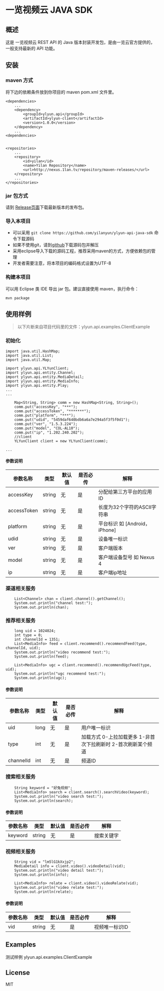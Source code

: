 # 一览视频云 JAVA SDK

## 概述

这是 一览视频云 REST API 的 Java 版本封装开发包，是由一览云官方提供的，一般支持最新的 API 功能。


## 安装

### maven 方式
将下边的依赖条件放到你项目的 maven pom.xml 文件里。

```
<dependencies>
    ...
    <dependency>
        <groupId>ylyun.api</groupId>
        <artifactId>ylyun-client</artifactId>
        <version>1.0.0</version>
    </dependency>
    ...
<dependencies>


<repositories>
    ...
    <repository>
        <id>yilan</id>
        <name>Yilan Repository</name>
        <url>http://nexus.1lan.tv/repository/maven-releases/</url>
    </repository>
    ...
</repositories>

```
### jar 包方式

请到 [Release页面](https://github.com/yilanyun/ylyun-api-java-sdk/releases)下载最新版本的发布包。


### 导入本项目

* 可以采用 `git clone https://github.com/yilanyun/ylyun-api-java-sdk` 命令下载源码
* 如果不使用git，请到[github](https://github.com/yilanyun/ylyun-api-java-sdk)下载源码包并解压
* 采用eclipse导入下载的源码工程，推荐采用maven的方式，方便依赖包的管理
* 开发者需要注意，将本项目的编码格式设置为UTF-8

### 构建本项目

可以用 Eclipse 类 IDE 导出 jar 包。建议直接使用 maven，执行命令：

	mvn package


## 使用样例

> 以下片断来自项目代码里的文件：ylyun.api.examples.ClientExample

### 初始化

```		
import java.util.HashMap;
import java.util.List;
import java.util.Map;

import ylyun.api.YLYunClient;
import ylyun.api.entity.Channel;
import ylyun.api.entity.MediaDetail;
import ylyun.api.entity.MediaInfo;
import ylyun.api.entity.Play;
...
...

    Map<String, String> comm = new HashMap<String, String>();
    comm.put("accessKey", "***");
    comm.put("accessToken", "*******");
    comm.put("platform", "***");
    comm.put("udid", "5459daf640bdb6a6a7e294a5f3f5f0d1");
    comm.put("ver", "1.5.3.224");
    comm.put("model", "COL-AL10");
    comm.put("ip", "1.202.240.202");
    //client
    YLYunClient client = new YLYunClient(comm);

...
```

#### 参数说明

| 参数名称 | 类型 | 默认值 | 是否必传 | 解释 |
| --- | --- | --- | --- | --- |
| accessKey | string | 无 | 是 | 分配给第三方平台的应用ID |
| accessToken | string | 无 | 是 | 长度为32个字符的ASCII字符串 |
| platform | string | 无 | 是 | 平台标识 如  [Android，iPhone] |
| udid | string | 无 | 是 | 设备唯一标识 |
| ver | string | 无 | 是 | 客户端版本 |
| model | string | 无 | 是 | 客户端设备型号  如 Nexus 4 |
| ip | string | 无 | 是 | 客户端ip地址 |

### 渠道相关服务

```
    List<Channel> chan = client.channel().getChannel();
    System.out.println("channel test:");
    System.out.println(chan);
```

### 推荐相关服务

```
    long uid = 1024024;
    int type = 0;
    int channelId = 1351;
    List<MediaInfo> feed = client.recommend().recommendFeed(type, channelId, uid);
    System.out.println("video recommend test:");
    System.out.println(feed);
    
    List<MediaInfo> ugc = client.recommend().recommendUgcFeed(type, uid);
    System.out.println("ugc recommend test:");
    System.out.println(ugc);
```
#### 参数说明

| 参数名称 | 类型 | 默认值 | 是否必传 | 解释 |
| --- | --- | --- | --- | --- |
| uid | long | 无 | 是 | 用户唯一标识 |
| type | int | 无 | 是 | 加载方式 0-上拉加载更多 1-非首次下拉刷新时 2-首次刷新某个频道 |
| channelId | int |  无 | 是 | 频道ID |

### 搜索相关服务

```
    String keyword = "好兔视频";
    List<MediaInfo> search = client.search().searchVideo(keyword);
    System.out.println("video search test:");
    System.out.println(search);
```
#### 参数说明

| 参数名称 | 类型 | 默认值 | 是否必传 | 解释 |
| --- | --- | --- | --- | --- |
| keyword | string | 无 | 是 | 搜索关键字 |

### 视频相关服务

```
    String vid = "lm5lG1kXxjp2";
    MediaDetail info = client.video().videoDetail(vid);
    System.out.println("video detail test:");
    System.out.println(info);
    
    List<MediaInfo> relate = client.video().videoRelate(vid);
    System.out.println("video relate test:");
    System.out.println(relate);
```
#### 参数说明

| 参数名称 | 类型 | 默认值 | 是否必传 | 解释 |
| --- | --- | --- | --- | --- |
| vid | string | 无 | 是 | 视频唯一标识ID |


## Examples

测试样例 ylyun.api.examples.ClientExample


## License

MIT

